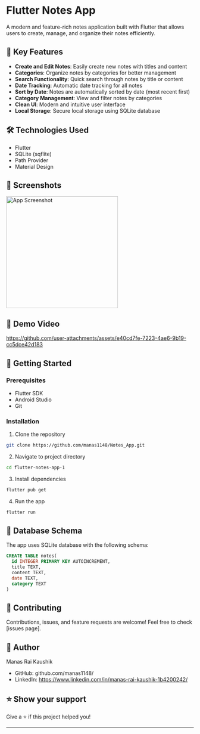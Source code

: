 # Flutter Notes App

A modern and feature-rich notes application built with Flutter that allows users to create, manage, and organize their notes efficiently.

## 🌟 Key Features

- **Create and Edit Notes**: Easily create new notes with titles and content
- **Categories**: Organize notes by categories for better management
- **Search Functionality**: Quick search through notes by title or content
- **Date Tracking**: Automatic date tracking for all notes
- **Sort by Date**: Notes are automatically sorted by date (most recent first)
- **Category Management**: View and filter notes by categories
- **Clean UI**: Modern and intuitive user interface
- **Local Storage**: Secure local storage using SQLite database

## 🛠️ Technologies Used

- Flutter
- SQLite (sqflite)
- Path Provider
- Material Design

## 📱 Screenshots

<img src="https://github.com/user-attachments/assets/e7372b88-27e6-470e-bb5d-d0c41d9c7004" width="300" alt="App Screenshot"> 


## 🎥 Demo Video

https://github.com/user-attachments/assets/e40cd7fe-7223-4ae6-9b19-cc5dce42d183

## 🚀 Getting Started

### Prerequisites

- Flutter SDK
- Android Studio 
- Git

### Installation

1. Clone the repository
```bash
git clone https://github.com/manas1148/Notes_App.git
```

2. Navigate to project directory
```bash
cd flutter-notes-app-1
```

3. Install dependencies
```bash
flutter pub get
```

4. Run the app
```bash
flutter run
```

## 📝 Database Schema

The app uses SQLite database with the following schema:

```sql
CREATE TABLE notes(
  id INTEGER PRIMARY KEY AUTOINCREMENT,
  title TEXT,
  content TEXT,
  date TEXT,
  category TEXT
)
```

## 🤝 Contributing

Contributions, issues, and feature requests are welcome! Feel free to check [issues page].



## 👤 Author

Manas Rai Kaushik
- GitHub: github.com/manas1148/
- LinkedIn: https://www.linkedin.com/in/manas-rai-kaushik-1b4200242/

## ⭐ Show your support

Give a ⭐️ if this project helped you!

---


